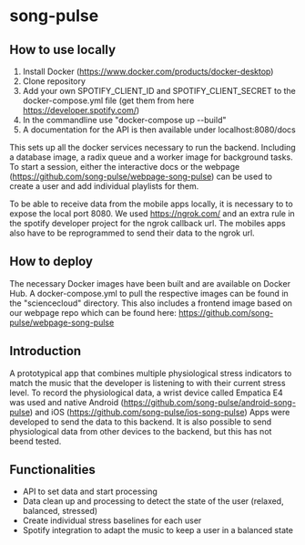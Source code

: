 # song-pulse

## How to use locally
1) Install Docker (https://www.docker.com/products/docker-desktop)
2) Clone repository
3) Add your own SPOTIFY_CLIENT_ID and SPOTIFY_CLIENT_SECRET to the docker-compose.yml file (get them from here https://developer.spotify.com/)
3) In the commandline use "docker-compose up --build"
4) A documentation for the API is then available under localhost:8080/docs

This sets up all the docker services necessary to run the backend. Including a database image, a radix queue and a worker image for background tasks.
To start a session, either the interactive docs or the webpage (https://github.com/song-pulse/webpage-song-pulse) can be used to create a user and add individual playlists for them.

To be able to receive data from the mobile apps locally, it is necessary to to expose the local port 8080. We used https://ngrok.com/ and an extra rule in the spotify developer project for the ngrok callback url.
The mobiles apps also have to be reprogrammed to send their data to the ngrok url.

## How to deploy
The necessary Docker images have been built and are available on Docker Hub. 
A docker-compose.yml to pull the respective images can be found in the "sciencecloud" directory. 
This also includes a frontend image based on our webpage repo which can be found here: https://github.com/song-pulse/webpage-song-pulse

## Introduction
A prototypical app that combines multiple physiological stress indicators to match the music that the developer is listening to with their current stress level.
To record the physiological data, a wrist device called Empatica E4 was used and native Android (https://github.com/song-pulse/android-song-pulse) and iOS (https://github.com/song-pulse/ios-song-pulse) Apps were developed to send the data to this backend.
It is also possible to send physiological data from other devices to the backend, but this has not beend tested.

## Functionalities
- API to set data and start processing
- Data clean up and processing to detect the state of the user (relaxed, balanced, stressed)
- Create individual stress baselines for each user
- Spotify integration to adapt the music to keep a user in a balanced state